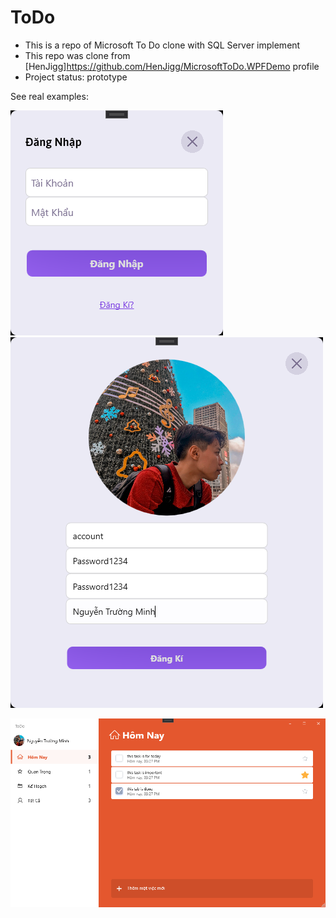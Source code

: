 # ToDo

* This is a repo of Microsoft To Do clone with SQL Server implement
* This repo was clone from [HenJigg]<https://github.com/HenJigg/MicrosoftToDo.WPFDemo> profile
* Project status: prototype

See real examples:

![login](https://github.com/TMinh25/ToDo/blob/main/blob/loginForm.jpg?raw=true) ![signup](https://github.com/TMinh25/ToDo/blob/main/blob/signUpForm.jpg?raw=true)

![main-window](https://github.com/TMinh25/ToDo/blob/main/blob/mainWindow.jpg?raw=true)
